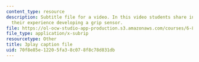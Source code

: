 ```yaml
---
content_type: resource
description: Subtitle file for a video. In this video students share insights about
  their experience developing a grip sensor.
file: https://ol-ocw-studio-app-production.s3.amazonaws.com/courses/6-811-principles-and-practice-of-assistive-technology-fall-2014/70f8e85e12205fa38c078f8c78d831db_9r3067S3Dm0.vtt
file_type: application/x-subrip
resourcetype: Other
title: 3play caption file
uid: 70f8e85e-1220-5fa3-8c07-8f8c78d831db
---
```

